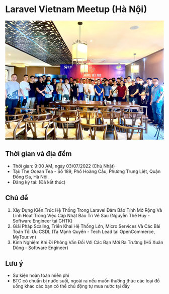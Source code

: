 # Laravel Vietnam Meetup (Hà Nội)

![](images/03072022_hn_01.jpg)

## Thời gian và địa đểm

- Thời gian: 9:00 AM, ngày 03/07/2022 (Chủ Nhật)
- Tại: The Ocean Tea - Số 189, Phố Hoàng Cầu, Phường Trung Liệt, Quận Đống Đa, Hà Nội.
- Đăng ký tại: (Đã kết thúc)

## Chủ đề

1. Xây Dựng Kiến Trúc Hệ Thống Trong Laravel Đảm Bảo Tính Mở Rộng Và Linh Hoạt Trong Việc Cập Nhật Bảo Trì Về Sau (Nguyễn Thế Huy - Software Engineer tại GHTK)
2. Giải Pháp Scaling, Triển Khai Hệ Thống Lớn, Micro Services Và Các Bài Toán Tối Ưu CSDL (Tạ Mạnh Quyền - Tech Lead tại OpenCommerce, MyTour.vn)
3. Kinh Nghiệm Khi Đi Phỏng Vấn Đối Với Các Bạn Mới Ra Trường (Hồ Xuân Dũng - Software Engineer)

## Lưu ý

- Sự kiện hoàn toàn miễn phí
- BTC có chuẩn bị nước suối, ngoài ra nếu muốn thưởng thức các loại đồ uống khác các bạn có thể chủ động tự mua nước tại đấy
